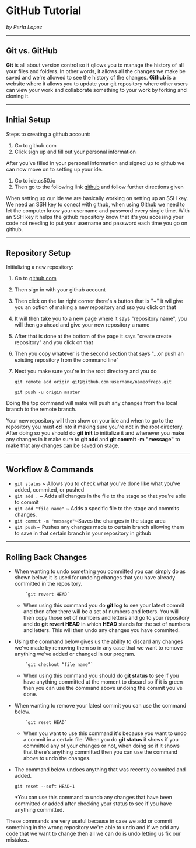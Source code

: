 # GitHub Tutorial

_by Perla Lopez_

---
## Git vs. GitHub
**Git** is all about version control so it qllows you to manage the history of all your files and folders. In other words, it allows all the changes we make be saved and we're allowed to see the history of the changes.
**Github** is a website where it allows you to update your git repository where other users can view your work
and collaborate something to your work by forking and cloning it.

---
## Initial Setup
Steps to creating a github account:

1. Go to github.com
2. Click sign up and fill out your personal information

After you've filled in your personal information and signed up to github we can now move on to setting up your ide.

1. Go to ide.cs50.io
2. Then go to the following link [github](https://github.com/hstatsep/ide50) and follow further
directions given

When setting up our ide we are basically working on setting up an SSH key. We need an SSH key to conect with github, when using Github we need to let the computer know your username and password every single time.
With an SSH key it helps the github repository know that it's you accesing your code not needing to put your username and password each time you go on github.

---
## Repository Setup
Initializing a new repository:
1. Go to [github.com](github.com)
2. Then sign in with your github account
3. Then click on the far right corner there's a button that is "+" it wil give you an option of making a new repository and sso you click on that
4. It will then take you to a new page where it says "repository name", you will then go ahead and give your new repository a name
5. After that is done at the bottom of the page it says "create create repository" and you click on that
6. Then you copy whatever is the second section that says "…or push an existing repository from the command line"
7. Next you make sure you're in the root directory and you do

   `git remote add origin git@github.com:username/nameofrepo.git`

    `git push -u origin master`

Doing the top command will make will push any changes from the local branch to the remote branch.

Your new repository will then show on your ide and when to go to the repository you must **cd** into it making sure you're not in the root directory.
After doing so you should do **git init** to initialize it and whenever you make any changes in it make sure to **git add** and **git commit -m "message"** to make
that any changes can be saved on stage.



---
## Workflow & Commands
* `git status` ~ Allows you to check what you've done like what you've added, commited, or pushed
* `git add .`  ~ Adds all changes in the file to the stage so that you're able to commit
* `git add "file name"` ~ Adds a specific file to the stage and commits changes.
* `git commit -m "message"`~Saves the changes in the stage area
* `git push`   ~ Pushes any changes made to certain branch allowing them to save in that certain branch in
your repository in github

---
## Rolling Back Changes
* When wanting to undo something you committed you can simply do as shown below, it is used for undoing changes that you have already committed in the repository.

          `git revert HEAD`

  * When using this command you do **git log** to see your latest commit and then after there will be a set of numbers and letters. You will then copy those set of numbers
    and letters and go to your repository and do **git revert HEAD** in which **HEAD** stands for the set of numbers and letters. This will then undo any changes you have
    commited.

* Using the command below gives us the ability to discard any changes we've made by removing them so in any case that we want to remove anything we've added or changed in our program.

          `git checkout “file name”`

    * When using this command you should do **git status** to see if you have anything committed at the moment to discard so if it is green then you can use the command above undoing the commit you've done.

* When wanting to remove your latest commit you can use the command below.

          `git reset HEAD`

    * When you want to use this command it's because you want to undo a commit in a certain file. When you do **git status** it shows if you committed any of your changes or not,
    when doing so if it shows that there's anything committed then you can use the command above to undo the changes.


* The command below undoes anything that was recently commited and added.

    `git reset --soft HEAD~1`

    *You can use this command to undo any changes that have been committed or added after checking your status to see if you have anything committed.

These commands are very useful because in case we add or commit something in the wrong repository we're able to undo and if we
add any code that we want to change then all we can do is undo letting us fix our mistakes.
